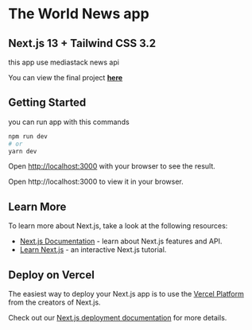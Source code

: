 # The World News app

## Next.js 13 + Tailwind CSS 3.2

this app use mediastack news api

You can view the final project **[here](https://news-world-app.vercel.app)**

## Getting Started

you can run app with this commands

```bash
npm run dev
# or
yarn dev
```

Open [http://localhost:3000](http://localhost:3000) with your browser to see the result.

Open http://localhost:3000 to view it in your browser.

## Learn More

To learn more about Next.js, take a look at the following resources:

- [Next.js Documentation](https://nextjs.org/docs) - learn about Next.js features and API.
- [Learn Next.js](https://nextjs.org/learn) - an interactive Next.js tutorial.

## Deploy on Vercel

The easiest way to deploy your Next.js app is to use the [Vercel Platform](https://vercel.com/new?utm_medium=default-template&filter=next.js&utm_source=create-next-app&utm_campaign=create-next-app-readme) from the creators of Next.js.

Check out our [Next.js deployment documentation](https://nextjs.org/docs/deployment) for more details.
